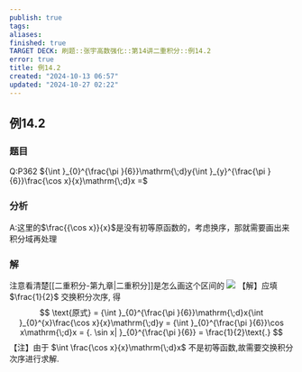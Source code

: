 ```yaml
---
publish: true
tags: 
aliases: 
finished: true
TARGET DECK: 刷题::张宇高数强化::第14讲二重积分::例14.2
error: true
title: 例14.2
created: "2024-10-13 06:57"
updated: "2024-10-27 02:22"
---
```

## 例14.2
### 题目
Q:P362 ${\int }_{0}^{\frac{\pi }{6}}\mathrm{\;d}y{\int }_{y}^{\frac{\pi }{6}}\frac{\cos x}{x}\mathrm{\;d}x =$
### 分析
A:这里的$\frac{{\cos x}}{x}$是没有初等原函数的，考虑换序，那就需要画出来积分域再处理
### 解
注意看清楚[[二重积分-第九章|二重积分]]是怎么画这个区间的
![](https://img.hwenyi.live/202410271021205.webp)
【解】应填 $\frac{1}{2}$ 
交换积分次序, 得
$$
\text{原式} = {\int }_{0}^{\frac{\pi }{6}}\mathrm{\;d}x{\int }_{0}^{x}\frac{\cos x}{x}\mathrm{\;d}y = {\int }_{0}^{\frac{\pi }{6}}\cos x\mathrm{\;d}x = {. \sin x| }_{0}^{\frac{\pi }{6}} = \frac{1}{2}\text{.}
$$
【注】由于 $\int \frac{\cos x}{x}\mathrm{\;d}x$ 不是初等函数,故需要交换积分次序进行求解.


